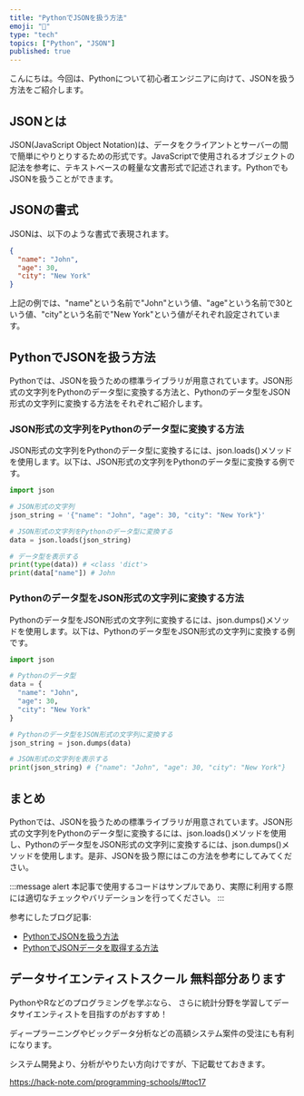 ```yaml
---
title: "PythonでJSONを扱う方法"
emoji: "🐍"
type: "tech"
topics: ["Python", "JSON"]
published: true
---
```


こんにちは。今回は、Pythonについて初心者エンジニアに向けて、JSONを扱う方法をご紹介します。

## JSONとは

JSON(JavaScript Object Notation)は、データをクライアントとサーバーの間で簡単にやりとりするための形式です。JavaScriptで使用されるオブジェクトの記法を参考に、テキストベースの軽量な文書形式で記述されます。PythonでもJSONを扱うことができます。

## JSONの書式

JSONは、以下のような書式で表現されます。

```json
{
  "name": "John",
  "age": 30,
  "city": "New York"
}
```

上記の例では、"name"という名前で"John"という値、"age"という名前で30という値、"city"という名前で"New York"という値がそれぞれ設定されています。

## PythonでJSONを扱う方法

Pythonでは、JSONを扱うための標準ライブラリが用意されています。JSON形式の文字列をPythonのデータ型に変換する方法と、Pythonのデータ型をJSON形式の文字列に変換する方法をそれぞれご紹介します。

### JSON形式の文字列をPythonのデータ型に変換する方法

JSON形式の文字列をPythonのデータ型に変換するには、json.loads()メソッドを使用します。以下は、JSON形式の文字列をPythonのデータ型に変換する例です。

```python
import json

# JSON形式の文字列
json_string = '{"name": "John", "age": 30, "city": "New York"}'

# JSON形式の文字列をPythonのデータ型に変換する
data = json.loads(json_string)

# データ型を表示する
print(type(data)) # <class 'dict'>
print(data["name"]) # John
```

### Pythonのデータ型をJSON形式の文字列に変換する方法

Pythonのデータ型をJSON形式の文字列に変換するには、json.dumps()メソッドを使用します。以下は、Pythonのデータ型をJSON形式の文字列に変換する例です。

```python
import json

# Pythonのデータ型
data = {
  "name": "John",
  "age": 30,
  "city": "New York"
}

# Pythonのデータ型をJSON形式の文字列に変換する
json_string = json.dumps(data)

# JSON形式の文字列を表示する
print(json_string) # {"name": "John", "age": 30, "city": "New York"}
```

## まとめ

Pythonでは、JSONを扱うための標準ライブラリが用意されています。JSON形式の文字列をPythonのデータ型に変換するには、json.loads()メソッドを使用し、Pythonのデータ型をJSON形式の文字列に変換するには、json.dumps()メソッドを使用します。是非、JSONを扱う際にはこの方法を参考にしてみてください。

:::message alert
本記事で使用するコードはサンプルであり、実際に利用する際には適切なチェックやバリデーションを行ってください。
:::

参考にしたブログ記事:
- [PythonでJSONを扱う方法](https://www.atmarkit.co.jp/ait/articles/1910/04/news028.html)
- [PythonでJSONデータを取得する方法](https://qiita.com/Taiga__/items/5dcd4e5e5e9e5837b514)

## データサイエンティストスクール 無料部分あります
PythonやRなどのプログラミングを学ぶなら、
さらに統計分野を学習してデータサイエンティストを目指すのがおすすめ！

ディープラーニングやビックデータ分析などの高額システム案件の受注にも有利になります。

システム開発より、分析がやりたい方向けですが、下記載せておきます。

https://hack-note.com/programming-schools/#toc17
 

